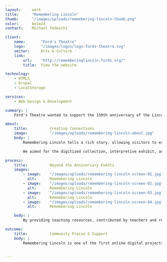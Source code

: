 ```yaml
---
layout:     work
title:      "Remembering Lincoln"
thumb:      "/images/uploads/remembering-lincoln-thumb.png"
color:      be1e2d
contact:    Michael Tedeschi

client:
    name:       "Ford's Theatre"
    logo:       "/images/logos/logo-fords-theatre.svg"
    sector:     Arts & Culture
    link:   
        url:    "http://rememberinglincoln.fords.org/"
        title:  View the website

technology:
    - HTML5
    - Drupal
    - LocalStorage

services:
    - Web Design & Development

summary: |
    Ford's Theatre wanted to support the 150th anniversary of the Lincoln assassination with an online digital archive and exhibit. We collaborated with their digital projects and education teams to conceptualize, design, and develop a responsive site that could be displayed across a range of screen sizes, including touch screen displays in the museum.

about:
    title:          Creating Connections
    image:          "/images/uploads/remembering-lincoln-about.jpg"
    body: |
        Remembering Lincoln tells a rich story, allowing visitors to explore a variety of reactions to the events surrounding Lincoln's assassination and funeral. We wanted visitors to find connections to the story relevant to them as they explore the site. When you find a piece of the story&mdash;a letter, a ribbon, or a photograph&mdash;that impacts you emotionally, you can save it to your personal collection, which is tracked with HTML5 local storage, and share it with friends and family.

        We aimed for the digitized collection, interpretive exhibit, and educational materials to both celebrate the April 2015 series of events, and to continue to serve as a resource for educators and enthusiasts long after.

process:
    title:          Beyond the Anniversary Events
    images:
        - image:    "/images/uploads/remembering-lincoln-screen-01.jpg"
          alt:      Remembering Lincoln
        - image:    "/images/uploads/remembering-lincoln-screen-02.jpg"
          alt:      Remembering Lincoln
        - image:    "/images/uploads/remembering-lincoln-screen-03.jpg"
          alt:      Remembering Lincoln
        - image:    "/images/uploads/remembering-lincoln-screen-04.jpg"
          alt:      Remembering Lincoln

    body: |
        By providing teaching resources, contributed by teachers and refined by Ford's, the site helps educators engage students with the story and the collection. Eventually, the objects on display at Ford's will return to their respective institutions&mdash;Remembering Lincoln serves as a way for them to live together to create a cohesive experience far into the future.

outcome:
    title:          Community Praise & Support
    body: |
        Remembering Lincoln is one of the first online digital projects Ford's has built, and we're proud to have supported this important milestone from the discovery and content development phase through the development and launch of the site in March 2015. Widespread positive response to the site has helped Ford's accomplish several goals, including praise from industry leaders and contributions to the collection from over thirty national museums and archives. Further, the site will serve as an educational resource for years to come, strengthening Ford's mission as a theatre, museum and educational resource. 


---
```


